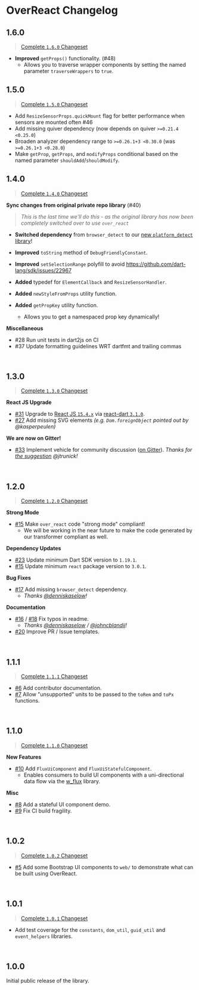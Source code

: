 # OverReact Changelog

## 1.6.0

> [Complete `1.6.0` Changeset](https://github.com/Workiva/over_react/compare/1.5.0...1.6.0)

  * __Improved__ `getProps()` functionality. (#48)
    * Allows you to traverse wrapper components by setting the named parameter `traverseWrappers` to `true`.

## 1.5.0

> [Complete `1.5.0` Changeset](https://github.com/Workiva/over_react/compare/1.4.0...1.5.0)

* Add `ResizeSensorProps.quickMount` flag for better performance when sensors are mounted often #46
* Add missing quiver dependency (now depends on quiver `>=0.21.4 <0.25.0`)
* Broaden analyzer dependency range to `>=0.26.1+3 <0.30.0` (was `>=0.26.1+3 <0.28.0`)
* Make `getProp`, `getProps`, and `modifyProps` conditional based on the named parameter `shouldAdd`/`shouldModify`.

## 1.4.0

> [Complete `1.4.0` Changeset](https://github.com/Workiva/over_react/compare/1.3.0...1.4.0)

__Sync changes from original private repo library__ (#40)
> _This is the last time we'll do this - as the original library has now been completely switched over to use `over_react`_

  * __Switched dependency__ from `browser_detect` to our [new `platform_detect` library](https://github.com/Workiva/platform_detect)!

  * __Improved__ `toString` method of `DebugFriendlyConstant`.
  * __Improved__ `setSelectionRange` polyfill to avoid https://github.com/dart-lang/sdk/issues/22967

  * __Added__ typedef for `ElementCallback` and `ResizeSensorHandler`.
  * __Added__ `newStyleFromProps` utility function.
  * __Added__ `getPropKey` utility function.
    * Allows you to get a namespaced prop key dynamically!



__Miscellaneous__

  * #28 Run unit tests in dart2js on CI
  * #37 Update formatting guidelines WRT dartfmt and trailing commas


&nbsp;

## 1.3.0

> [Complete `1.3.0` Changeset](https://github.com/Workiva/over_react/compare/1.2.0...1.3.0)

__React JS Upgrade__

  * [#31](https://github.com/Workiva/over_react/pull/31) Upgrade to
    [React JS `15.4.x`](https://github.com/facebook/react/releases/tag/v15.4.0) via
    [react-dart `3.1.0`](https://github.com/cleandart/react-dart/pull/108).
  * [#27](https://github.com/Workiva/over_react/ussues/27) Add missing SVG elements
    _(e.g. `Dom.foreignObject` pointed out by @kasperpeulen)_

__We are now on Gitter!__

  * [#33](https://github.com/Workiva/over_react/pull/33) Implement vehicle for community discussion
    ([on Gitter](https://gitter.im/over_react/Lobby)).
    _Thanks for [the suggestion](https://github.com/Workiva/over_react/issues/32) @jtrunick!_


&nbsp;

## 1.2.0

> [Complete `1.2.0` Changeset](https://github.com/Workiva/over_react/compare/1.1.1...1.2.0)

__Strong Mode__

  * [#15](https://github.com/Workiva/over_react/pull/15) Make `over_react` code "strong mode" compliant!
    * We will be working in the near future to make the code generated by our transformer compliant as well.

__Dependency Updates__

  * [#23](https://github.com/Workiva/over_react/pull/23) Update minimum Dart SDK version to `1.19.1`.
  * [#15](https://github.com/Workiva/over_react/pull/15) Update minimum `react` package version to `3.0.1`.

__Bug Fixes__

  * [#17](https://github.com/Workiva/over_react/pull/17) Add missing `browser_detect` dependency.
    * _Thanks [@denniskaselow](https://github.com/denniskaselow)!_

__Documentation__

  * [#16](https://github.com/Workiva/over_react/pull/16) / [#18](https://github.com/Workiva/over_react/pull/18) Fix typos in readme.
    * _Thanks [@denniskaselow](https://github.com/denniskaselow) / [@johncblandii](https://github.com/johncblandii)!_
  * [#20](https://github.com/Workiva/over_react/pull/20) Improve PR / Issue templates.



&nbsp;

## 1.1.1

> [Complete `1.1.1` Changeset](https://github.com/Workiva/over_react/compare/1.1.0...1.1.1)

  * [#6](https://github.com/Workiva/over_react/pull/6) Add contributor documentation.
  * [#7](https://github.com/Workiva/over_react/pull/7) Allow "unsupported" units to be passed
    to the `toRem` and `toPx` functions.



&nbsp;

## 1.1.0

> [Complete `1.1.0` Changeset](https://github.com/Workiva/over_react/compare/1.0.2...1.1.0)

__New Features__

  * [#10](https://github.com/Workiva/over_react/pull/10) Add `FluxUiComponent` and `FluxUiStatefulComponent`.
    * Enables consumers to build UI components with a uni-directional data flow via the
      [w_flux](https://github.com/workiva/w_flux) library.

__Misc__

  * [#8](https://github.com/Workiva/over_react/pull/8) Add a stateful UI component demo.
  * [#9](https://github.com/Workiva/over_react/pull/9) Fix CI build fragility.



&nbsp;

## 1.0.2

> [Complete `1.0.2` Changeset](https://github.com/Workiva/over_react/compare/1.0.1...1.0.2)

  * [#5](https://github.com/Workiva/over_react/pull/5) Add some Bootstrap UI components to `web/`
    to demonstrate what can be built using OverReact.



&nbsp;

## 1.0.1

> [Complete `1.0.1` Changeset](https://github.com/Workiva/over_react/compare/1.0.0...1.0.1)

  * Add test coverage for the `constants`, `dom_util`, `guid_util` and `event_helpers` libraries.



&nbsp;

## 1.0.0

Initial public release of the library.
